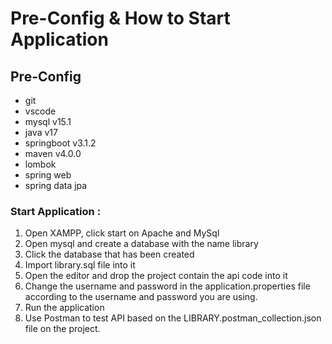 # Pre-Config & How to Start Application

## Pre-Config
- git
- vscode
- mysql v15.1
- java v17
- springboot v3.1.2
- maven v4.0.0
- lombok
- spring web
- spring data jpa

### Start Application :
1. Open XAMPP, click start on Apache and MySql
2. Open mysql and create a database with the name library
3. Click the database that has been created 
4. Import library.sql file into it
5. Open the editor and drop the project contain the api code into it
6. Change the username and password in the application.properties file according to the username and password you are using.
7. Run the application
8. Use Postman to test API based on the LIBRARY.postman_collection.json file on the project.
